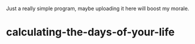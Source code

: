 Just a really simple program, maybe uploading it here will boost my morale.


# calculating-the-days-of-your-life
